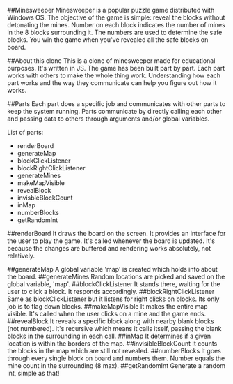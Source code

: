 ##Minesweeper
Minesweeper is a popular puzzle game distributed with Windows OS. The objective of the game is simple: reveal the blocks without detonating the mines. Number on each block indicates the number of mines in the 8 blocks surrounding it. The numbers are used to determine the safe blocks. You win the game when you've revealed all the safe blocks on board.

##About this clone
This is a clone of minesweeper made for educational purposes. It's written in JS. The game has been built part by part. Each part works with others to make the whole thing work. Understanding how each part works and the way they communicate can help you figure out how it works.

##Parts
Each part does a specific job and communicates with other parts to keep the system running. Parts communicate by directly calling each other and passing data to others through arguments and/or global variables.

List of parts:

- renderBoard
- generateMap
- blockClickListener
- blockRightClickListener
- generateMines
- makeMapVisible
- revealBlock
- invisbleBlockCount
- inMap
- numberBlocks
- getRandomInt

##renderBoard
It draws the board on the screen. It provides an interface for the user to play the game. It's called whenever the board is updated. It's because the changes are buffered and rendering works absolutely, not relatively.

##generateMap
A global variable 'map' is created which holds info about the board.
##generateMines
Random locations are picked and saved on the global variable, 'map'.
##blockClickListener
It stands there, waiting for the user to click a block. It responds accordingly.
##blockRightClickListener
Same as blockClickListener but it listens for right clicks on blocks. Its only job is to flag down blocks.
##makeMapVisible
It makes the entire map visible. It's called when the user clicks on a mine and the game ends.
##revealBlock
It reveals a specific block along with nearby blank blocks (not numbered). It's recursive which means it calls itself, passing the blank blocks in the surrounding in each call.
##inMap
It determines if a given location is within the borders of the map.
##invisibleBlockCount
It counts the blocks in the map which are still not revealed.
##numberBlocks
It goes through every single block on board and numbers them. Number equals the mine count in the surrounding (8 max).
##getRandomInt
Generate a random int, simple as that!